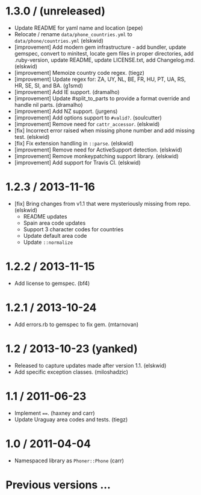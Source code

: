 # 1.3.0 / (unreleased)

* Update README for yaml name and location (pepe)
* Relocate / rename `data/phone_countries.yml` to `data/phone/countries.yml` (elskwid)
* [improvement] Add modern gem infrastructure - add bundler, update gemspec, convert to minitest, locate gem files in proper directories, add .ruby-version, update README, update LICENSE.txt, add Changelog.md. (elskwid)
* [improvement] Memoize country code regex. (tiegz)
* [improvement] Update regex for: ZA, UY, NL, BE, FR, HU, PT, UA, RS, HR, SE, SI, and BA. (g1smd)
* [improvement] Add IE support. (dramalho)
* [improvement] Update #split_to_parts to provide a format override and handle nil parts. (dramalho)
* [improvement] Add NZ support. (jurgens)
* [improvement] Add options support to `#valid?`. (soulcutter)
* [improvement] Remove need for `cattr_accessor`. (elskwid)
* [fix] Incorrect error raised when missing phone number and add missing test. (elskwid)
* [fix] Fix extension handling in `::parse`. (elskwid)
* [improvement] Remove need for ActiveSupport detection. (elskwid)
* [improvement] Remove monkeypatching support library. (elskwid)
* [improvement] Add support for Travis CI. (elskwid)

# 1.2.3 / 2013-11-16

* [fix] Bring changes from v1.1 that were mysteriously missing from repo. (elskwid)
  - README updates
  - Spain area code updates
  - Support 3 character codes for countries
  - Update default area code
  - Update `::normalize`

# 1.2.2 / 2013-11-15

* Add license to gemspec. (bf4)

# 1.2.1 / 2013-10-24

* Add errors.rb to gemspec to fix gem. (mtarnovan)

#  1.2 / 2013-10-23 (yanked)

* Released to capture updates made after version 1.1. (elskwid)
* Add specific exception classes. (miloshadzic)

# 1.1 / 2011-06-23

* Implement `==`. (haxney and carr)
* Update Uraguay area codes and tests. (tiegz)

# 1.0 / 2011-04-04

* Namespaced library as `Phoner::Phone` (carr)

# Previous versions ...
